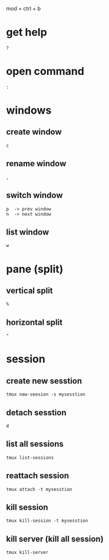 mod = ctrl + b

# get help
    ?

# open command
    :


# windows

## create window
    c

## rename window
    ,

## switch window
    p  -> prev window
    n  -> next window

## list window
    w



# pane (split)

## vertical split
    %

## horizontal split
    "

## 


# session

## create new sesstion
    tmux new-seesion -s mysesstion

## detach sesstion
    d 

## list all sessions
    tmux list-sessions

## reattach session
    tmux attach -t mysesstion
    
## kill session
    tmux kill-session -t mysesstion

## kill server (kill all session)
    tmux kill-server

    



